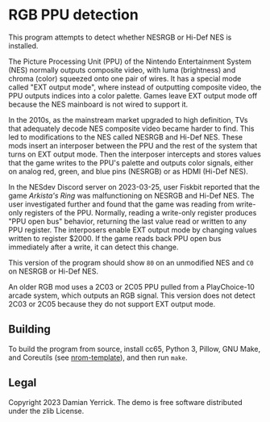 RGB PPU detection
=================

This program attempts to detect whether NESRGB or Hi-Def NES is
installed.

The Picture Processing Unit (PPU) of the Nintendo Entertainment
System (NES) normally outputs composite video, with luma (brightness)
and chroma (color) squeezed onto one pair of wires.  It has a special
mode called "EXT output mode", where instead of outputting composite
video, the PPU outputs indices into a color palette.  Games leave EXT
output mode off because the NES mainboard is not wired to support it.

In the 2010s, as the mainstream market upgraded to high definition,
TVs that adequately decode NES composite video became harder to find.
This led to modifications to the NES called NESRGB and Hi-Def NES.
These mods insert an interposer between the PPU and the rest of the
system that turns on EXT output mode.  Then the interposer intercepts
and stores values that the game writes to the PPU's palette and
outputs color signals, either on analog red, green, and blue pins
(NESRGB) or as HDMI (Hi-Def NES).

In the NESdev Discord server on 2023-03-25, user Fiskbit reported
that the game *Arkista's Ring* was malfunctioning on NESRGB and
Hi-Def NES.  The user investigated further and found that the game
was reading from write-only registers of the PPU.  Normally, reading
a write-only register produces "PPU open bus" behavior, returning the
last value read or written to any PPU register.  The interposers
enable EXT output mode by changing values written to register $2000.
If the game reads back PPU open bus immediately after a write,
it can detect this change.

This version of the program should show `80` on an unmodified NES
and `C0` on NESRGB or Hi-Def NES.

An older RGB mod uses a 2C03 or 2C05 PPU pulled from a PlayChoice-10
arcade system, which outputs an RGB signal.  This version does not
detect 2C03 or 2C05 because they do not support EXT output mode.

Building
--------

To build the program from source, install cc65, Python 3, Pillow,
GNU Make, and Coreutils (see [nrom-template]), and then run `make`.

[nrom-template]: https://github.com/pinobatch/nrom-template/

Legal
-----
Copyright 2023 Damian Yerrick.
The demo is free software distributed under the zlib License.
